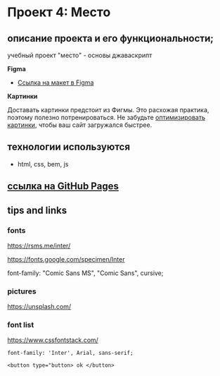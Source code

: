 # Проект 4: Место

## описание проекта и его функциональности;

учебный проект "место" - основы джаваскрипт   

**Figma**
* [Ссылка на макет в Figma](https://www.figma.com/file/2cn9N9jSkmxD84oJik7xL7/JavaScript.-Sprint-4?node-id=0%3A1)

**Картинки**

Доставать картинки предстоит из Фигмы. Это расхожая практика, поэтому полезно потренироваться.
Не забудьте [оптимизировать картинки](https://tinypng.com/), чтобы ваш сайт загружался быстрее.

## технологии используются
* html, css, bem, js

## [ссылкa на GitHub Pages](https://kislak.github.io/mesto/)


## tips and links

### fonts
https://rsms.me/inter/

https://fonts.google.com/specimen/Inter

font-family: "Comic Sans MS", "Comic Sans", cursive;

### pictures
https://unsplash.com/


### font list

https://www.cssfontstack.com/

```font-family: 'Inter', Arial, sans-serif;```

``` <button type="button> ok </button> ```
